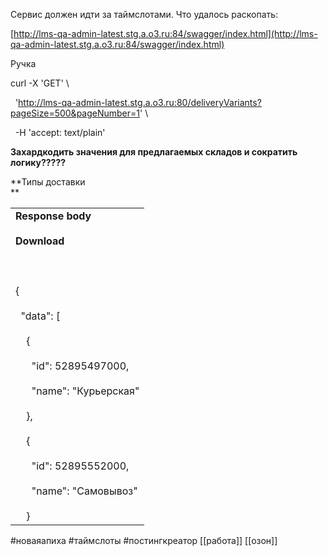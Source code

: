 Сервис должен идти за таймслотами. Что удалось раскопать:

  

  

[http://lms-qa-admin-latest.stg.a.o3.ru:84/swagger/index.html](http://lms-qa-admin-latest.stg.a.o3.ru:84/swagger/index.html)

Ручка 

curl -X 'GET' \

  'http://lms-qa-admin-latest.stg.a.o3.ru:80/deliveryVariants?pageSize=500&pageNumber=1' \

  -H 'accept: text/plain'

  

**Захардкодить значения для предлагаемых складов и сократить логику?????**

  

  

**Типы доставки  
**

|   |
|---|
|**Response body**<br><br>**Download**<br><br>  <br><br>{<br><br>  "data": [<br><br>    {<br><br>      "id": 52895497000,<br><br>      "name": "Курьерская"<br><br>    },<br><br>    {<br><br>      "id": 52895552000,<br><br>      "name": "Самовывоз"<br><br>    }|

#новаяапиха #таймслоты #постингкреатор [[работа]] [[озон]]